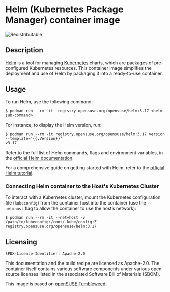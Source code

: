 # Helm (Kubernetes Package Manager) container image

![Redistributable](https://img.shields.io/badge/Redistributable-Yes-green)


## Description

[Helm](https://helm.sh/) is a tool for managing [Kubernetes](https://kubernetes.io/) charts, which are packages of pre-configured Kubernetes resources. This container image simplifies the deployment and use of Helm by packaging it into a ready-to-use container.


## Usage

To run Helm, use the following command:

```ShellSession
$ podman run --rm -it  registry.opensuse.org/opensuse/helm:3.17 <helm-sub-command>
```

For instance, to display the Helm version, run:
```ShellSession
$ podman run --rm -it registry.opensuse.org/opensuse/helm:3.17 version --template='{{.Version}}'
v3.17
```

Refer to the full list of Helm commands, flags and environment variables, in the [official Helm documentation](https://helm.sh/docs/helm/helm/).

For a comprehensive guide on getting started with Helm, refer to the [official Helm tutorial](https://helm.sh/docs/chart_template_guide/getting_started/).

### Connecting Helm container to the Host's Kubernetes Cluster


To interact with a Kubernetes cluster, mount the Kubernetes configuration file (`kubeconfig`) from the container host into the container (use the `--net=host` flag to allow the container to use the host’s network):

```ShellSession
$ podman run --rm -it --net=host -v /path/to/kubeconfig:/root/.kube/config:Z registry.opensuse.org/opensuse/helm:3.17
```

## Licensing

`SPDX-License-Identifier: Apache-2.0`

This documentation and the build recipe are licensed as Apache-2.0.
The container itself contains various software components under various open source licenses listed in the associated
Software Bill of Materials (SBOM).

This image is based on [openSUSE Tumbleweed](https://get.opensuse.org/tumbleweed/).
